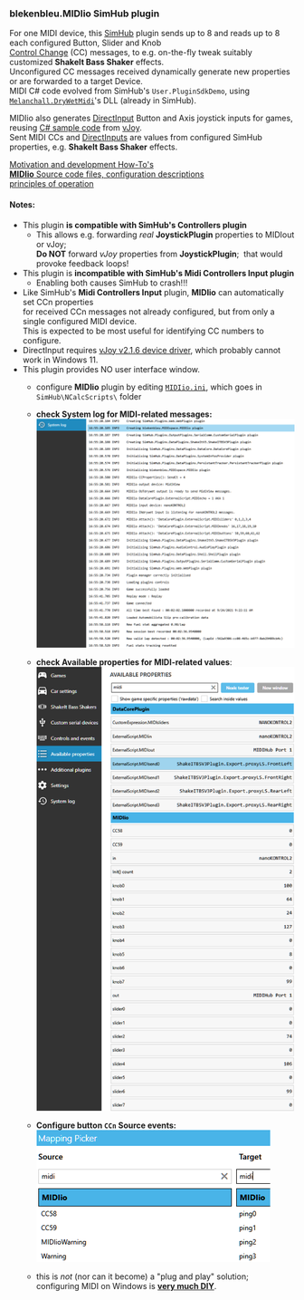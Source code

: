 ### blekenbleu.MIDIio SimHub plugin
 For one MIDI device, this [SimHub](https://github.com/SHWotever/SimHub) plugin sends up to 8 and reads up to 8 each configured Button, Slider and Knob  
 [Control Change](https://www.midi.org/specifications-old/item/table-3-control-change-messages-data-bytes-2) (CC) messages,
 to e.g. on-the-fly tweak suitably customized **ShakeIt Bass Shaker** effects.  
Unconfigured CC messages received dynamically generate new properties or are forwarded to a target Device.  
MIDI C# code evolved from SimHub's `User.PluginSdkDemo`,
using [`Melanchall.DryWetMidi`](https://github.com/melanchall/drywetmidi)'s DLL (already in SimHub).  

MIDIio also generates [DirectInput](https://blekenbleu.github.io/Windows/HID.md) Button and Axis joystick inputs for games,
reusing [C# sample code](https://github.com/blekenbleu/vJoySDK) from [vJoy](https://github.com/njz3/vJoy).  
Sent MIDI CCs and [DirectInputs](https://blekenbleu.github.io/Windows/HID) are values from configured SimHub properties, e.g. **ShakeIt Bass Shaker** effects.

[Motivation and development How-To's](https://blekenbleu.github.io/MIDI/plugin/)  
[**MIDIio** Source code files, configuration descriptions](docs/source.md)  
[principles of operation](docs/principles.md)  

#### Notes:
- This plugin **is compatible with SimHub's Controllers plugin**  
  - This allows e.g. forwarding *real* **JoystickPlugin** properties to MIDIout or vJoy;  
    **Do NOT** forward *vJoy* properties from **JoystickPlugin**;&nbsp; that would provoke feedback loops!  
- This plugin is **incompatible with SimHub's Midi Controllers Input plugin**  
    - Enabling both causes SimHub to crash!!!   
- Like SimHub's **Midi Controllers Input** plugin, **MIDIio** can automatically set CCn properties  
  for received CCn messages not already configured, but from only a single configured MIDI device.  
  This is expected to be most useful for identifying CC numbers to configure.
- DirectInput requires [vJoy v2.1.6 device driver](https://sourceforge.net/projects/vjoystick/files/Beta%202.x/2.1.6.20-030216/), which probably cannot work in Windows 11.  
- This plugin provides NO user interface window.
    - configure **MIDIio** plugin by editing [`MIDIio.ini`](blob/main/NCalcScripts/MIDIio.ini), which goes in `SimHub\NCalcScripts\` folder 
    - **check System log for MIDI-related messages:**  
      ![log messages](docs/log.png)  

    - **check Available properties for MIDI-related values**:
      ![Properties values](docs/properties.png)

    - **Configure button `CCn` Source events:**  
      ![button event names and actions](docs/events.png)  
    - this is *not* (nor can it become) a "plug and play" solution;  
      configuring MIDI on Windows is [**very much DIY**](https://www.racedepartment.com/threads/simhub-plugin-s-for-output-to-midi-and-vjoy.210079/).
